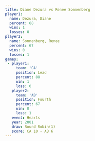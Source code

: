 ```yaml
---
title: Diane Dezura vs Renee Sonnenberg
player1:                 
  name: Dezura, Diane    
  percent: 88            
  wins: 1                
  losses: 0              
player2:                 
  name: Sonnenberg, Renee
  percent: 67            
  wins: 0                
  losses: 1              
games:
 - player1:        
     team: 'CA'    
     position: Lead
     percent: 88   
     win: 1        
     loss: 0       
   player2:          
     team: 'AB'      
     position: Fourth
     percent: 67     
     win: 0          
     loss: 1         
   event: Hearts       
   year: 2001          
   draw: Round Robin(1)
   score: CA 10 - AB 6 
---
```

